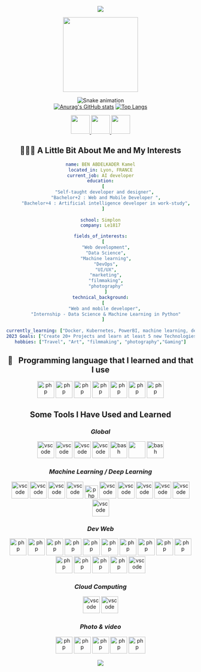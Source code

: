 <p align="center">
  <img src="https://capsule-render.vercel.app/api?type=waving&color=gradient&customColorList=0,2,2,5,30&height=300&section=header&text=Hey%20Everyone!&fontSize=90" />
</p>

<p align="center">
<img height="200" src="https://media.tenor.com/6xgziLBgq5IAAAAC/animated-cat.gif"/>
</p>

<span align="center">
  
![Snake animation](https://github.com/kamelbenabdelkader/kamelbenabdelkader/blob/output/github-contribution-grid-snake.svg)  
[![Anurag's GitHub stats](https://github-readme-stats.vercel.app/api?username=kamelbenabdelkader)](https://github.com/kamelbenabdelkader/github-readme-stats)
[![Top Langs](https://github-readme-stats.vercel.app/api/top-langs/?username=kamelbenabdelkader&layout=donut)](https://github.com/kamelbenabdelkader/github-readme-stats)
</span>

<p align="center">
  <a href="https://www.linkedin.com/in/kamel-ben-abdelkader/">
  <img height="50" src="https://cdn0.iconfinder.com/data/icons/yooicons_set01_socialbookmarks/512/social_linkedin_box_blue.png"/>
</a>
<a href="https://www.instagram.com/bokehgraphe/">
  <img height="50" src="https://cdn4.iconfinder.com/data/icons/logos-brands-7/512/instagram_icon-instagram_buttoninstegram-1024.png"/>
</a>
  <a href="https://www.linkedin.com/in/kamel-ben-abdelkader/">
  <img height="50" src="https://simpleicons.org/icons/personio.svg"/>
</a>
</p>

<h2> 👨🏻‍💻  A Little Bit About Me and My Interests</h2>

```yaml 
name: BEN ABDELKADER Kamel
located_in: Lyon, FRANCE
current_job: AI developer
education:
  [
   "Self-taught developer and designer",
    "Bachelor+2 : Web and Mobile Developer ",
    "Bachelor+4 : Artificial intelligence developer in work-study",
  ]
 
school: Simplon
company: Le1817

fields_of_interests:
  [
    "Web development",
    "Data Science",
    "Machine learning",
    "DevOps",
    "UI/UX",
    "marketing",
    "filmmaking",
    "photography"
    ]
technical_background:
  [
    "Web and mobile developer", 
    "Internship - Data Science & Machine Learning in Python"
  ]
  
currently_learning: ["Docker, Kubernetes, PowerBI, machine learning, deep learning"]
2023 Goals: ["Create 20+ Projects and learn at least 5 new Technologies."]
hobbies: ["Travel", "Art", "filmmaking", "photography","Gaming"]

```
<h2> 🚀 &nbsp; Programming language that I learned and that I use</h2>

<p align="center">
<img src="https://cdn.jsdelivr.net/gh/devicons/devicon/icons/python/python-original.svg" alt="php" width="45" height="45"/>        
<img src="https://cdn.jsdelivr.net/gh/devicons/devicon/icons/javascript/javascript-original.svg" alt="php" width="45" height="45"/>
<img src="https://cdn.jsdelivr.net/gh/devicons/devicon/icons/typescript/typescript-original.svg" alt="php" width="45" height="45"/>       
<img src="https://cdn.jsdelivr.net/gh/devicons/devicon/icons/java/java-original.svg" alt="php" width="45" height="45"/>
<img src="https://cdn.jsdelivr.net/gh/devicons/devicon/icons/php/php-original.svg" alt="php" width="45" height="45"/>
<img src="https://cdn.jsdelivr.net/gh/devicons/devicon/icons/css3/css3-original.svg" alt="php" width="45" height="45"/>
 <img src="https://cdn.jsdelivr.net/gh/devicons/devicon/icons/html5/html5-original.svg" alt="php" width="45" height="45"/>       
</p>   

<h2> Some Tools I Have Used and Learned</h2>

*<h3> Global</h3>*

<p align="center">
<img src="https://cdn.jsdelivr.net/gh/devicons/devicon/icons/vscode/vscode-original-wordmark.svg" alt="vscode" width="45" height="45"/>
<img src="https://cdn.jsdelivr.net/gh/devicons/devicon/icons/linux/linux-original.svg" alt="vscode" width="45" height="45"/>
<img src="https://cdn.jsdelivr.net/gh/devicons/devicon/icons/npm/npm-original-wordmark.svg" alt="vscode" width="45" height="45"/>       
<img src="https://cdn.jsdelivr.net/gh/devicons/devicon/icons/git/git-original-wordmark.svg" alt="vscode" width="45" height="45"/>
<img src="https://cdn.jsdelivr.net/gh/devicons/devicon/icons/bash/bash-original.svg" alt="bash" width="45" height="45"/>
<img src="https://cdn.jsdelivr.net/gh/devicons/devicon/icons/docker/docker-original-wordmark.svg" width="45" height="45"/>
<img src="https://cdn.jsdelivr.net/gh/devicons/devicon/icons/figma/figma-original.svg" alt="bash" width="45" height="45"/>
</p>    

*<h3> Machine Learning / Deep Learning </h3>*

<p align="center">
<img src="https://cdn.jsdelivr.net/gh/devicons/devicon/icons/jupyter/jupyter-original-wordmark.svg" alt="vscode" width="45" height="45"/>
<img src="https://cdn.jsdelivr.net/gh/devicons/devicon/icons/numpy/numpy-original-wordmark.svg" alt="vscode" width="45" height="45"/>
<img src="https://cdn.jsdelivr.net/gh/devicons/devicon/icons/pandas/pandas-original-wordmark.svg" alt="vscode" width="45" height="45"/>
<img src="https://cdn.jsdelivr.net/gh/devicons/devicon/icons/anaconda/anaconda-original-wordmark.svg"  alt="vscode" width="45" height="45"/>
 <img src="https://www.vectorlogo.zone/logos/microsoft_powerbi/microsoft_powerbi-icon.svg" alt="php" width="35" height="35"/> 
<img src="https://cdn.jsdelivr.net/gh/devicons/devicon/icons/pytorch/pytorch-original-wordmark.svg"  alt="vscode" width="45" height="45"/>
<img src="https://cdn.jsdelivr.net/gh/devicons/devicon/icons/pycharm/pycharm-original-wordmark.svg" alt="vscode" width="45" height="45"/>                   
<img src="https://cdn.jsdelivr.net/gh/devicons/devicon/icons/tensorflow/tensorflow-original-wordmark.svg" alt="vscode" width="45" height="45"/>
<img src="https://cdn.jsdelivr.net/gh/devicons/devicon/icons/terraform/terraform-original-wordmark.svg" alt="vscode" width="45" height="45"/> 
<img src="https://cdn.jsdelivr.net/gh/devicons/devicon/icons/fastapi/fastapi-original-wordmark.svg" alt="vscode" width="45" height="45"/>
<img src="https://cdn.jsdelivr.net/gh/devicons/devicon/icons/pytest/pytest-original-wordmark.svg" alt="vscode" width="45" height="45"/> 
</p> 

*<h3> Dev Web </h3>*

<p align="center">
<img src="https://cdn.jsdelivr.net/gh/devicons/devicon/icons/mysql/mysql-original-wordmark.svg" alt="php" width="45" height="45"/>  
<img src="https://cdn.jsdelivr.net/gh/devicons/devicon/icons/react/react-original-wordmark.svg" alt="php" width="45" height="45"/>  
<img src="https://cdn.jsdelivr.net/gh/devicons/devicon/icons/nodejs/nodejs-original-wordmark.svg"  alt="php" width="45" height="45"/>  
<img src="https://cdn.jsdelivr.net/gh/devicons/devicon/icons/nextjs/nextjs-original-wordmark.svg" alt="php" width="45" height="45"/>  
<img src="https://cdn.jsdelivr.net/gh/devicons/devicon/icons/vuejs/vuejs-original-wordmark.svg" alt="php" width="45" height="45"/>  
<img src="https://cdn.jsdelivr.net/gh/devicons/devicon/icons/wordpress/wordpress-original.svg" alt="php" width="45" height="45"/>  
<img src="https://cdn.jsdelivr.net/gh/devicons/devicon/icons/woocommerce/woocommerce-plain-wordmark.svg" alt="php" width="45" height="45"/>  
<img src="https://cdn.jsdelivr.net/gh/devicons/devicon/icons/gatsby/gatsby-original-wordmark.svg" alt="php" width="45" height="45"/>           
<img src="https://cdn.jsdelivr.net/gh/devicons/devicon/icons/bootstrap/bootstrap-original-wordmark.svg" alt="php" width="45" height="45"/>  
<img src="https://cdn.jsdelivr.net/gh/devicons/devicon/icons/materialui/materialui-original.svg" alt="php" width="45" height="45"/>  
<img src="https://cdn.jsdelivr.net/gh/devicons/devicon/icons/tailwindcss/tailwindcss-original-wordmark.svg" alt="php" width="45" height="45"/>  
<img src="https://cdn.jsdelivr.net/gh/devicons/devicon/icons/redux/redux-original.svg"  alt="php" width="45" height="45"/>  
<img src="https://cdn.jsdelivr.net/gh/devicons/devicon/icons/jest/jest-plain.svg"  alt="php" width="45" height="45"/>
<img src="https://cdn.jsdelivr.net/gh/devicons/devicon/icons/express/express-original-wordmark.svg" alt="php" width="45" height="45"/>
<img src="https://cdn.jsdelivr.net/gh/devicons/devicon/icons/babel/babel-original.svg" alt="vscode" width="45" height="45"/>
</p>            

*<h3> Cloud Computing </h3>*

<p align="center">
<img src="https://cdn.jsdelivr.net/gh/devicons/devicon/icons/azure/azure-original-wordmark.svg" alt="vscode" width="45" height="45"/>
<img src="https://cdn.jsdelivr.net/gh/devicons/devicon/icons/amazonwebservices/amazonwebservices-original-wordmark.svg" alt="vscode" width="45" height="45"/>       
</p>   

*<h3> Photo & video </h3>*

<p align="center">        
 <img src="https://cdn.jsdelivr.net/gh/devicons/devicon/icons/aftereffects/aftereffects-plain.svg" alt="php" width="45" height="45"/> 
<img src="https://cdn.jsdelivr.net/gh/devicons/devicon/icons/premierepro/premierepro-plain.svg" alt="php" width="45" height="45"/>   
<img src="https://cdn.jsdelivr.net/gh/devicons/devicon/icons/illustrator/illustrator-plain.svg" alt="php" width="45" height="45"/> 
<img src="https://cdn.jsdelivr.net/gh/devicons/devicon/icons/photoshop/photoshop-plain.svg" alt="php" width="45" height="45"/>  
 <img src="https://cdn.jsdelivr.net/gh/devicons/devicon/icons/blender/blender-original.svg" alt="php" width="45" height="45"/>          
</p>    


<p align="center">
  <img src="https://capsule-render.vercel.app/api?type=waving&color=gradient&customColorList=0,2,2,5,30&height=100&section=footer"/>
</p>

